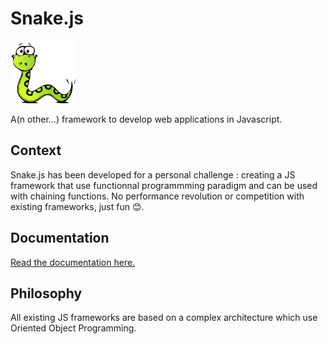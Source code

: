 <h1>Snake.js</h1>

<img style="height: 100px" src="./docs/logo.png">

A(n other...) framework to develop web applications in Javascript.

## Context

Snake.js has been developed for a personal challenge : creating a JS framework that use functionnal programmming paradigm and can be used with chaining functions.
No performance revolution or competition with existing frameworks, just fun :blush:.

## Documentation

[Read the documentation here.](https://github.com/yannickdebree/snake.js/wiki)

## Philosophy

All existing JS frameworks are based on a complex architecture which use Oriented Object Programming.

